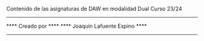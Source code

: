 Contenido de las asignaturas de DAW en modalidad Dual Curso 23/24

*************************************
****         Creado por          ****
****   Joaquín Lafuente Espino   ****
*************************************
 
 
